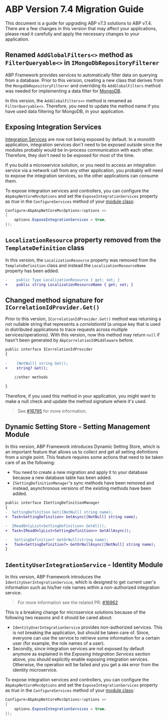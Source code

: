# ABP Version 7.4 Migration Guide

This document is a guide for upgrading ABP v7.3 solutions to ABP v7.4. There are a few changes in this version that may affect your applications, please read it carefully and apply the necessary changes to your application.

## Renamed `AddGlobalFilters<>` method as `FilterQueryable<>` in `IMongoDbRepositoryFilterer`

ABP Framework provides services to automatically filter data on querying from a database. Prior to this version, creating a new class that derives from the `MongoDbRepositoryFilterer` and overriding its `AddGlobalFilters` method was needed for implementing a data filter for [MongoDB](../MongoDB.md).

In this version, the `AddGlobalFilters<>` method is renamed as `FilterQueryable<>`. Therefore, you need to update the method name if you have used data filtering for MongoDB, in your application.

## Exposing Integration Services

[Integration Services](../Integration-Services.md) are now not being exposed by default. In a monolith application, integration services don't need to be exposed outside since the modules probably would be in-process communication with each other. Therefore, they don't need to be exposed for most of the time.

If you build a microservice solution, or you need to access an integration service via a network call from any other application, you probably will need to expose the integration services, so the other applications can consume them.

To expose integration services and controllers, you can configure the `AbpAspNetCoreMvcOptions` and set the `ExposeIntegrationServices` property as *true* in the `ConfigureServices` method of your [module class](../Module-Development-Basics.md):

```csharp
Configure<AbpAspNetCoreMvcOptions>(options =>
{
    options.ExposeIntegrationServices = true;
});
```

## `LocalizationResource` property removed from the `TemplateDefinition` class

In this version, the `LocalizationResource` property was removed from the `TemplateDefinition` class and instead the `LocalizationResourceName` property has been added.

```diff
-    public Type LocalizationResource { get; set; }
+    public string LocalizationResourceName { get; set; }
```

## Changed method signature for `ICorrelationIdProvider.Get()`

Prior to this version, `ICorrelationIdProvider.Get()` method was returning a not nullable string that represents a *correlationId* (a unique key that is used in distributed applications to trace requests across multiple services/operations). With this version, now this method may return `null` if hasn't been generated by `AbpCorrelationIdMiddleware` before.

```diff
public interface ICorrelationIdProvider
{
    
-    [NotNull] string Get();
+    string? Get();

    //other methods

}
```

Therefore, if you used this method in your application, you might want to make a null check and update the method signature where it's used.

> See [#16795](https://github.com/abpframework/abp/pull/16795) for more information.

## Dynamic Setting Store - Setting Management Module

In this version, ABP Framework introduces Dynamic Setting Store, which is an important feature that allows us to collect and get all setting definitions from a single point. This feature requires some actions that need to be taken care of as the following:

*  You need to create a new migration and apply it to your database because a new database table has been added.
* `ISettingDefinitionManager`'s sync methods have been removed and instead, asynchronous versions of the existing methods have been added.

```diff
public interface ISettingDefinitionManager
{
-  SettingDefinition Get([NotNull] string name);
+  Task<SettingDefinition> GetAsync([NotNull] string name);

-  IReadOnlyList<SettingDefinition> GetAll();
+  Task<IReadOnlyList<SettingDefinition>> GetAllAsync();

-   SettingDefinition? GetOrNull(string name);
+   Task<SettingDefinition?> GetOrNullAsync([NotNull] string name);
}
```

## `IdentityUserIntegrationService` - Identity Module

In this version, ABP Framework introduces the `IdentityUserIntegrationService`, which is designed to get current user's information such as his/her role names within a non-authorized integration service. 

> For more information see the related PR: [#16962](https://github.com/abpframework/abp/pull/16962)

This is a breaking change for microservice solutions because of the following two reasons and it should be cared about:

* `IdentityUserIntegrationService` provides non-authorized services. This is not breaking the application, but should be taken care of. Since, everyone can use the service to retrieve some information for a certain user (for example, the role names of a user).
* Secondly, since integration services are not exposed by default anymore as explained in the *Exposing Integration Services* section above, you should explicitly enable exposing integration services. Otherwise, the operation will be failed and you get a `404` error from the identity microservice.

To expose integration services and controllers, you can configure the `AbpAspNetCoreMvcOptions` and set the `ExposeIntegrationServices` property as *true* in the `ConfigureServices` method of your [module class](../Module-Development-Basics.md):

```csharp
Configure<AbpAspNetCoreMvcOptions>(options =>
{
    options.ExposeIntegrationServices = true;
});
```
